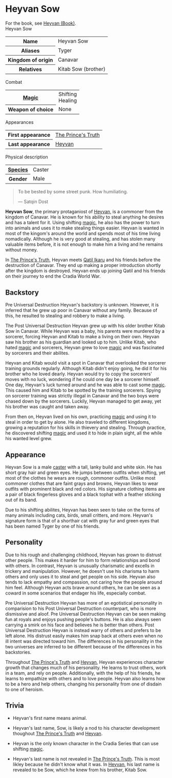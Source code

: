 # Heyvan Sow

<div class="hatnote">
  For the book, see <a href="?entry=heyvan-(book)" title="Heyvan (Book)">Heyvan (Book)</a>.
</div>

<div class="infobox main-border">
  <div class="infobox-title">Heyvan Sow</div>
  <table cellpadding="4">
    <tbody>
      <tr>
        <th>Name</th>
        <td>Heyvan Sow</td>
      </tr>
      <tr>
        <th>Aliases</th>
        <td>Tyger</td>
      </tr>
      <tr>
        <th>Kingdom of origin</th>
        <td>Canavar</td>
      </tr>
      <tr>
        <th>Relatives</th>
        <td>Kitab Sow (brother)</td>
      </tr>
    </tbody>
  </table>
  <div class="infobox-header">Combat</div>
  <table cellpadding="4">
    <tbody>
      <tr>
        <th><a href="?entry=magic" title="Magic">Magic</a></th>
        <td>Shifting<br>Healing</td>
      </tr>
      <tr>
        <th>Weapon of choice</th>
        <td>None</td>
      </tr>
    </tbody>
  </table>
  <div class="infobox-header">Appearances</div>
  <table cellpadding="4">
    <tbody>
      <tr>
        <th>First appearance</th>
        <td><a href="?entry=the-prince's-truth" title="The Prince's Truth">The Prince's Truth</a></td>
      </tr>
      <tr>
        <th>Last appearance</th>
        <td><a href="?entry=heyvan-(book)" title="Heyvan (Book)">Heyvan</a></td>
      </tr>
    </tbody>
  </table>
  <div class="infobox-header">Physical description</div>
  <table cellpadding="4">
    <tbody>
      <tr>
        <th><a href="?entry=species" title="Species">Species</a></th>
        <td>Caster</td>
      </tr>
      <tr>
        <th>Gender</th>
        <td>Male</td>
      </tr>
    </tbody>
  </table>
</div>

> To be bested by some street punk. How humiliating.
>
> ― Satqin Dost

**Heyvan Sow**, the primary protaganiost of [Heyvan](?entry=heyvan-(book) "Heyvan (Book)"), is a commoner from the kingdom of Canavar. He is known for his ability to steal anything he desires and has a talent for it. Using shifting [magic](?entry=magic "Magic"), he also has the power to turn into animals and uses it to make stealing things easier. Heyvan is wanted in most of the kingom's around the world and spends most of his time living nomadically. Although he is very good at stealing, and has stolen many valuable items before, it is not enough to make him a living and he remains without money.

In [The Prince's Truth](?entry=the-prince's-truth "The Prince's Truth"), Heyvan meets [Qatil Ikaru](?entry=qatil-ikaru "Qatil Ikaru") and his friends before the destruction of Canavar. They end up making a proper introduction shortly after the kingdom is destroyed. Heyvan ends up joining Qatil and his friends on their journey to end the Cradia World War.

## Backstory

Pre Universal Destruction Heyvan's backstory is unknown. However, it is inferred that he grew up poor in Canavar without any family. Because of this, he resulted to stealing and robbery to make a living.

The Post Universal Destruction Heyvan grew up with his older brother Kitab Sow in Canavar. While Heyvan was a baby, his parents were murdered by a sorcerer, forcing Heyvan and Kitab to make a living on their own. Heyvan saw his brother as his guardian and looked up to him. Unlike Kitab, who hated [magic](?entry=magic "Magic") and sorcerers, Heyvan grew to love [magic](?entry=magic "Magic") and was fascinated by sorcerers and their abilites.

Heyvan and Kitab would visit a spot in Canavar that overlooked the sorcerer training grounds regularly. Although Kitab didn't enjoy going, he did it for his brother who he loved dearly. Heyvan would try to copy the sorcerers' moves with no luck, wondering if he could one day be a sorcerer himself. One day, Heyvan's luck turned around and he was able to cast some [magic](?entry=magic "Magic"). This caused him and Kitab to be spotted by the training sorcerers. Spying on sorcerer training was strictly illegal in Canavar and the two boys were chased down by the sorcerers. Luckily, Heyvan managed to get away, yet his brother was caught and taken away.

From then on, Heyvan lived on his own, practicing [magic](?entry=magic "Magic") and using it to steal in order to get by alone. He also traveled to different kingdoms, growing a reputation for his skills in thievery and stealing. Through practice, he discovered shifting [magic](?entry=magic "Magic") and used it to hide in plain sight, all the while his wanted level grew.

## Appearance

Heyvan Sow is a male [caster](?entry=species "Species") with a tall, lanky build and white skin. He has short gray hair and green eyes. He jumps between outfits when shifting, yet most of the clothes he wears are rough, commoner outfits. Unlike most commoner clothes that are faint grays and browns, Heyvan likes to wear outfits with prominent black and red colors. His signature clothing items are a pair of black fingerless gloves and a black tophat with a feather sticking out of its band.

Due to his shifting abilites, Heyvan has been seen to take on the forms of many animals including cats, birds, small critters, and more. Heyvan's signature form is that of a shorthair cat with gray fur and green eyes that has been named Tyger by one of his friends.

## Personality

Due to his rough and challenging childhood, Heyvan has grown to distrust other people. This makes it harder for him to form relationships and bond with others. In contrast, Heyvan is unusually charismatic and excells in trickery and manipulation. However, he doesn't use his charisma to harm others and only uses it to steal and get people on his side. Heyvan also tends to lack empathy and compassion, not caring how the people around him feel. Although Heyvan acts brave around others, he can be seen as a coward in some scenarios that endager his life, especially combat.

Pre Universal Destruction Heyvan has more of an egotistical personality in comparision to his Post Universal Destruction counterpart, who is more dismissive and aloof. Pre Universal Destruction Heyvan can be seen making fun at royals and enjoys pushing people's buttons. He is also always seen carrying a smirk on his face and believes he is better than others. Post Universal Destruction Heyvan is instead warry of others and prefers to be left alone. His distrust easily makes him snap back at others even when no ill intent was directed toward him. The differences in his personaility in the two universes are inferred to be different because of the differences in his backstories.

Throughout [The Prince's Truth](?entry=the-prince's-truth "The Prince's Truth") and [Heyvan](?entry=heyvan-(book) "Heyvan (Book)"), Heyvan experiences character growth that changes much of his personality. He learns to trust others, work in a team, and rely on people. Additionally, with the help of his friends, he learns to empathize with others and to love people. Heyvan also learns how to be a hero and help others, changing his personality from one of disdain to one of heroism.

## Trivia

* Heyvan's first name means animal.

* Heyvan's last name, Sow, is likely a nod to his character development thoughout [The Prince's Truth](?entry=the-prince's-truth "The Prince's Truth") and [Heyvan](?entry=heyvan-(book) "Heyvan (Book)").

* Heyvan is the only known character in the Cradia Series that can use shifting [magic](?entry=magic "Magic").

* Heyvan's last name is not revealed in [The Prince's Truth](?entry=the-prince's-truth "The Prince's Truth"). This is most likley because he didn't know what it was. In [Heyvan](?entry=heyvan-(book) "Heyvan (Book)"), his last name is revealed to be Sow, which he knew from his brother, Kitab Sow.